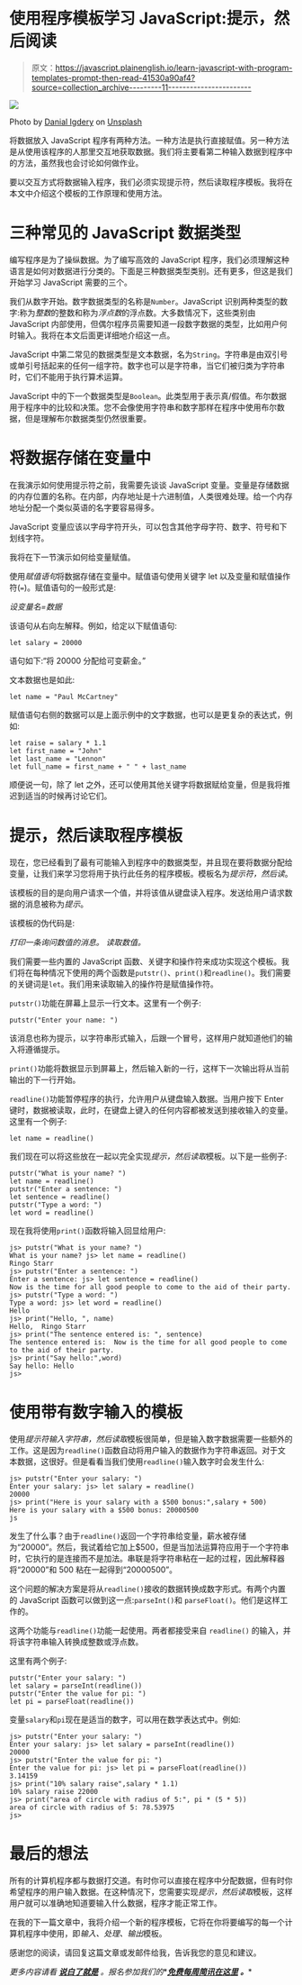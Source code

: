 # 使用程序模板学习 JavaScript:提示，然后阅读

> 原文：<https://javascript.plainenglish.io/learn-javascript-with-program-templates-prompt-then-read-41530a90af4?source=collection_archive---------11----------------------->

![](img/67dc612143fdca20738e39f7fd349e00.png)

Photo by [Danial Igdery](https://unsplash.com/@ricaros?utm_source=medium&utm_medium=referral) on [Unsplash](https://unsplash.com?utm_source=medium&utm_medium=referral)

将数据放入 JavaScript 程序有两种方法。一种方法是执行直接赋值。另一种方法是从使用该程序的人那里交互地获取数据。我们将主要看第二种输入数据到程序中的方法，虽然我也会讨论如何做作业。

要以交互方式将数据输入程序，我们必须实现提示符，然后读取程序模板。我将在本文中介绍这个模板的工作原理和使用方法。

# 三种常见的 JavaScript 数据类型

编写程序是为了操纵数据。为了编写高效的 JavaScript 程序，我们必须理解这种语言是如何对数据进行分类的。下面是三种数据类型类别。还有更多，但这是我们开始学习 JavaScript 需要的三个。

我们从数字开始。数字数据类型的名称是`Number`。JavaScript 识别两种类型的数字:称为*整数*的整数和称为*浮点数*的浮点数。大多数情况下，这些类别由 JavaScript 内部使用，但偶尔程序员需要知道一段数字数据的类型，比如用户何时输入。我将在本文后面更详细地介绍这一点。

JavaScript 中第二常见的数据类型是文本数据，名为`String`。字符串是由双引号或单引号括起来的任何一组字符。数字也可以是字符串，当它们被归类为字符串时，它们不能用于执行算术运算。

JavaScript 中的下一个数据类型是`Boolean`。此类型用于表示真/假值。布尔数据用于程序中的比较和决策。您不会像使用字符串和数字那样在程序中使用布尔数据，但是理解布尔数据类型仍然很重要。

# 将数据存储在变量中

在我演示如何使用提示符之前，我需要先谈谈 JavaScript 变量。变量是存储数据的内存位置的名称。在内部，内存地址是十六进制值，人类很难处理。给一个内存地址分配一个类似英语的名字要容易得多。

JavaScript 变量应该以字母字符开头，可以包含其他字母字符、数字、符号和下划线字符。

我将在下一节演示如何给变量赋值。

使用*赋值语句*将数据存储在变量中。赋值语句使用关键字 let 以及变量和赋值操作符(`=`)。赋值语句的一般形式是:

*设变量名=数据*

该语句从右向左解释。例如，给定以下赋值语句:

```
let salary = 20000
```

语句如下:“将 20000 分配给可变薪金。”

文本数据也是如此:

```
let name = "Paul McCartney"
```

赋值语句右侧的数据可以是上面示例中的文字数据，也可以是更复杂的表达式，例如:

```
let raise = salary * 1.1
let first_name = "John"
let last_name = "Lennon"
let full_name = first_name + " " + last_name
```

顺便说一句，除了 let 之外，还可以使用其他关键字将数据赋给变量，但是我将推迟到适当的时候再讨论它们。

# 提示，然后读取程序模板

现在，您已经看到了最有可能输入到程序中的数据类型，并且现在要将数据分配给变量，让我们来学习您将用于执行此任务的程序模板。模板名为*提示符，然后读*。

该模板的目的是向用户请求一个值，并将该值从键盘读入程序。发送给用户请求数据的消息被称为*提示*。

该模板的伪代码是:

*打印一条询问数值的消息。
读取数值。*

我们需要一些内置的 JavaScript 函数、关键字和操作符来成功实现这个模板。我们将在每种情况下使用的两个函数是`putstr()`、`print()`和`readline()`。我们需要的关键词是`let`。我们用来读取输入的操作符是赋值操作符。

`putstr()`功能在屏幕上显示一行文本。这里有一个例子:

```
putstr("Enter your name: ")
```

该消息也称为提示，以字符串形式输入，后跟一个冒号，这样用户就知道他们的输入将遵循提示。

`print()`功能将数据显示到屏幕上，然后输入新的一行，这样下一次输出将从当前输出的下一行开始。

`readline()`功能暂停程序的执行，允许用户从键盘输入数据。当用户按下 Enter 键时，数据被读取，此时，在键盘上键入的任何内容都被发送到接收输入的变量。这里有一个例子:

```
let name = readline()
```

我们现在可以将这些放在一起以完全实现*提示，然后读取*模板。以下是一些例子:

```
putstr("What is your name? ")
let name = readline()
putstr("Enter a sentence: ")
let sentence = readline()
putstr("Type a word: ")
let word = readline()
```

现在我将使用`print()`函数将输入回显给用户:

```
js> putstr("What is your name? ")
What is your name? js> let name = readline()
Ringo Starr
js> putstr("Enter a sentence: ")
Enter a sentence: js> let sentence = readline()
Now is the time for all good people to come to the aid of their party.
js> putstr("Type a word: ")
Type a word: js> let word = readline()
Hello
js> print("Hello, ", name)
Hello,  Ringo Starr
js> print("The sentence entered is: ", sentence)
The sentence entered is:  Now is the time for all good people to come to the aid of their party.
js> print("Say hello:",word)
Say hello: Hello
js>
```

# 使用带有数字输入的模板

使用*提示符输入字符串，然后读取*模板很简单，但是输入数字数据需要一些额外的工作。这是因为`readline()`函数自动将用户输入的数据作为字符串返回。对于文本数据，这很好。但是看看当我们使用`readline()`输入数字时会发生什么:

```
js> putstr("Enter your salary: ")
Enter your salary: js> let salary = readline()
20000
js> print("Here is your salary with a $500 bonus:",salary + 500)
Here is your salary with a $500 bonus: 20000500
js
```

发生了什么事？由于`readline()`返回一个字符串给变量，薪水被存储为“20000”。然后，我试着给它加上$500，但是当加法运算符应用于一个字符串时，它执行的是连接而不是加法。串联是将字符串粘在一起的过程，因此解释器将“20000”和 500 粘在一起得到“20000500”。

这个问题的解决方案是将从`readline()`接收的数据转换成数字形式。有两个内置的 JavaScript 函数可以做到这一点:`parseInt()`和 `parseFloat()`。他们是这样工作的。

这两个功能与`readline()`功能一起使用。两者都接受来自 `readline()` 的输入，并将该字符串输入转换成整数或浮点数。

这里有两个例子:

```
putstr("Enter your salary: ")
let salary = parseInt(readline())
putstr("Enter the value for pi: ")
let pi = parseFloat(readline())
```

变量`salary`和`pi`现在是适当的数字，可以用在数学表达式中。例如:

```
js> putstr("Enter your salary: ")
Enter your salary: js> let salary = parseInt(readline())
20000
js> putstr("Enter the value for pi: ")
Enter the value for pi: js> let pi = parseFloat(readline())
3.14159
js> print("10% salary raise",salary * 1.1)
10% salary raise 22000
js> print("area of circle with radius of 5:", pi * (5 * 5))
area of circle with radius of 5: 78.53975
js>
```

# 最后的想法

所有的计算机程序都与数据打交道。有时你可以直接在程序中分配数据，但有时你希望程序的用户输入数据。在这种情况下，您需要实现*提示，然后读取*模板，这样用户就可以准确地知道要输入什么数据，程序才能正常工作。

在我的下一篇文章中，我将介绍一个新的程序模板，它将在你将要编写的每一个计算机程序中使用，即*输入、处理、输出*模板。

感谢您的阅读，请回复这篇文章或发邮件给我，告诉我您的意见和建议。

*更多内容请看* [***说白了就是***](http://plainenglish.io/) *。报名参加我们的**[***免费每周简讯在这里***](http://newsletter.plainenglish.io/) ***。****